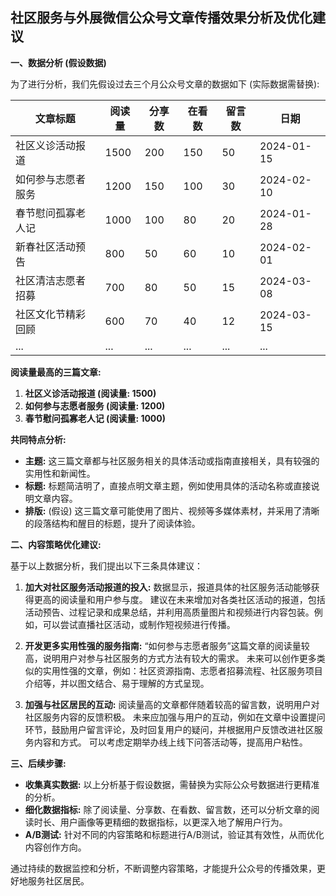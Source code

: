 ## 社区服务与外展微信公众号文章传播效果分析及优化建议

**一、数据分析 (假设数据)**

为了进行分析，我们先假设过去三个月公众号文章的数据如下 (实际数据需替换):

| 文章标题 | 阅读量 | 分享数 | 在看数 | 留言数 | 日期       |
| -------- | -------- | -------- | -------- | -------- | ---------- |
| 社区义诊活动报道 | 1500     | 200      | 150      | 50       | 2024-01-15 |
| 如何参与志愿者服务 | 1200     | 150      | 100      | 30       | 2024-02-10 |
| 春节慰问孤寡老人记 | 1000     | 100      | 80       | 20       | 2024-01-28 |
| 新春社区活动预告 | 800      | 50       | 60       | 10       | 2024-02-01 |
|  社区清洁志愿者招募 | 700      | 80       | 50       | 15       | 2024-03-08 |
|  社区文化节精彩回顾 | 600      | 70       | 40       | 12       | 2024-03-15 |
| ...       | ...       | ...       | ...       | ...       | ...         |


**阅读量最高的三篇文章:**

1. **社区义诊活动报道 (阅读量: 1500)**
2. **如何参与志愿者服务 (阅读量: 1200)**
3. **春节慰问孤寡老人记 (阅读量: 1000)**


**共同特点分析:**

* **主题:**  这三篇文章都与社区服务相关的具体活动或指南直接相关，具有较强的实用性和新闻性。
* **标题:** 标题简洁明了，直接点明文章主题，例如使用具体的活动名称或直接说明文章内容。
* **排版:**  (假设)  这三篇文章可能使用了图片、视频等多媒体素材，并采用了清晰的段落结构和醒目的标题，提升了阅读体验。


**二、内容策略优化建议:**

基于以上数据分析，我们提出以下三条具体建议：

1. **加大对社区服务活动报道的投入:**  数据显示，报道具体的社区服务活动能够获得更高的阅读量和用户参与度。  建议在未来增加对各类社区活动的报道，包括活动预告、过程记录和成果总结，并利用高质量图片和视频进行内容包装。例如，可以尝试直播社区活动，或制作短视频进行传播。

2. **开发更多实用性强的服务指南:**  “如何参与志愿者服务”这篇文章的阅读量较高，说明用户对参与社区服务的方式方法有较大的需求。  未来可以创作更多类似的实用性强的文章，例如：社区资源指南、志愿者招募流程、社区服务项目介绍等，并以图文结合、易于理解的方式呈现。

3. **加强与社区居民的互动:**  阅读量高的文章都伴随着较高的留言数，说明用户对社区服务内容的反馈积极。  未来应加强与用户的互动，例如在文章中设置提问环节，鼓励用户留言评论，及时回复用户的疑问，并根据用户反馈改进社区服务内容和方式。  可以考虑定期举办线上线下问答活动等，提高用户粘性。


**三、后续步骤:**

* **收集真实数据:**  以上分析基于假设数据，需替换为实际公众号数据进行更精准的分析。
* **细化数据指标:**  除了阅读量、分享数、在看数、留言数，还可以分析文章的阅读时长、用户画像等更精细的数据指标，以更深入地了解用户行为。
* **A/B测试:**  针对不同的内容策略和标题进行A/B测试，验证其有效性，从而优化内容创作方向。


通过持续的数据监控和分析，不断调整内容策略，才能提升公众号的传播效果，更好地服务社区居民。
